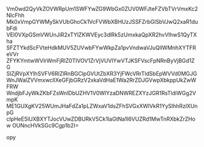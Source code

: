 Vm0wd2QyVkZOVWRpUm1SWFYwZG9WbGx0ZUV0WFJteFZVbTVrVmxKc2NIcFhh
Mk0xVmpGYWMySkVUbGhoCk1VcFVWbXBHUzJSSFZrbGlSbVJwQ2xaR1dubFdi
VEI0VXpGSmVWUnJiR2xTYlZKWVEyc3dlRk5zUmxkaQpXR2hvVlhwS1QyTXha
SFZTYkdScFVteHdkMUV5ZUVwbFYwWkpZa1pvVndwaVJuQllWMnhXYTFReVVr
ZFYKYmtwWVlrWmFjRlZ0TlVOV1ZrVjVUVlYwVTJKSFVscFpNRnByVjBGd1ZG
SlZjRVpXYlhSVFV6RlZlRnBGClpGVUtZbXR3YjFWcVRrTldSbEpWVVd0MGJG
WnJWalZVVmxwcllXeGFjbGRzV2xkaVdHaE1Wa2RrZDJGVwpXbkppUkZwWFRW
WndjbFJyWkZKbFZsWnlDbUZHV1V0WlYzaDNWREZXYzJGR1RsTldiWGg2VmpK
ME1GUXgKV25WUmJHaFdZa1pLZWxaV1dsZFhSVGxXWlVkR1YySlhhRzlXUnpG
clpHeE5lUXBXYTJocVUwZDBURkV5Ck1IaGtNa1l6VUZRd1MwTnRXbkZrZHow
OUNncHVkSGc9Cgp1b2I=

opy